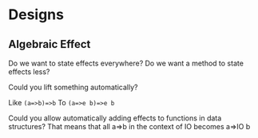 # Designs

## Algebraic Effect

Do we want to state effects everywhere?
Do we want a method to state effects less?

Could you lift something automatically?

Like `(a=>b)=>b` To `(a=>e b)=>e b`

Could you allow automatically adding effects to functions in data structures? That means that all a=>b in the context of IO becomes a=>IO b